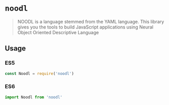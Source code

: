 # `noodl`

> NOODL is a language stemmed from the YAML language. This library gives you the tools to build JavaScript applications using Neural Object Oriented Descriptive Language

## Usage

### ES5

```js
const Noodl = require('noodl')
```

### ES6

```js
import Noodl from 'noodl'
```
